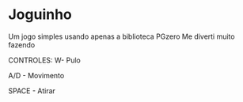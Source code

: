 # Joguinho
Um jogo simples usando apenas a biblioteca PGzero 
Me diverti muito fazendo

CONTROLES:
W- Pulo

A/D - Movimento

SPACE - Atirar
